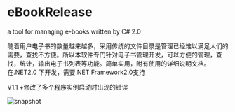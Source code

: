 # eBookRelease
a tool for managing e-books written by C# 2.0

随着用户电子书的数量越来越多，采用传统的文件目录是管理已经难以满足人们的需要，查找不方便。所以本软件专门针对电子书管理开发，可以方便的管理，查找，统计，输出电子书列表等功能。简单实用，附有使用的详细说明文档。在.NET2.0 下开发，需要.NET Framework2.0支持 

V1.1 +修改了多个程序实例启动时出现的错误


![snapshot](http://www.xdowns.com/soft/UploadPic/2008-2/20082221381139822.gif)

